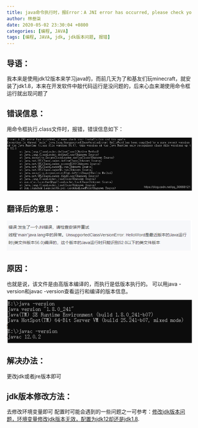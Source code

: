 ```yaml
---
title: java命令执行时，报Error：A JNI error has occurred, please check your installation and try again
author: 林叁柒
date: 2020-05-02 23:30:04 +0800
categories: [编程, JAVA]
tags: [编程, JAVA, jdk, jdk版本问题, 报错]
---
```


## 导语：
我本来是使用jdk12版本来学习java的，而前几天为了和基友们玩minecraft，就安装了jdk1.8，本来在开发软件中敲代码运行是没问题的，后来心血来潮使用命令框运行就出现问题了
## 错误信息：
用命令框执行.class文件时，报错，错误信息如下：

![异常描述](/assets/img/sample/2020-05-02-Error-A-JNI-error-has-occurred/20200416150215990.png?x-oss-process=image/watermark,type_ZmFuZ3poZW5naGVpdGk,shadow_10,text_aHR0cHM6Ly9ibG9nLmNzZG4ubmV0L3FxXzMwNjY4MTIx,size_16,color_FFFFFF,t_70)

## 翻译后的意思：

![在这里插入图片描述](/assets/img/sample/2020-05-02-Error-A-JNI-error-has-occurred/2020041615043675.png)

## 原因：
也就是说，该文件是由高版本编译的，而执行是低版本执行的。
可以用java -version和javac -version查看运行和编译的版本信息。

![在这里插入图片描述](/assets/img/sample/2020-05-02-Error-A-JNI-error-has-occurred/20200416151211965.png)

## 解决办法：
更改jdk或者jre版本即可
## jdk版本修改方法：
去修改环境变量即可
配置时可能会遇到的一些问题之一可参考：[修改jdk版本问题，环境变量修改jdk版本无效，配置为jdk12却还是jdk1.8](/posts/JDK-version-issues/).
